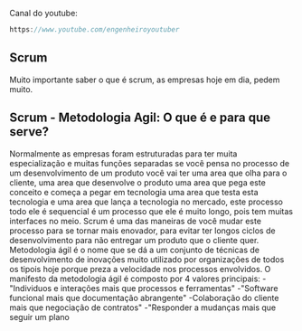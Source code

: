 Canal do youtube:

```js
https://www.youtube.com/engenheiroyoutuber
```

## Scrum

Muito importante saber o que é scrum, as empresas hoje em dia, pedem muito.

## Scrum - Metodologia Agil: O que é e para que serve?

Normalmente as empresas foram estruturadas para ter muita especialização e muitas funções separadas se você pensa no processo de um desenvolvimento de um produto você vai ter uma area que olha para o cliente, uma area que desenvolve o produto uma area que pega este conceito e começa a pegar em tecnologia uma area que testa esta tecnologia e uma area que lança a tecnologia no mercado, este processo todo ele é sequencial é um processo que ele é muito longo, pois tem muitas interfaces no meio.
Scrum é uma das maneiras de você mudar este processo para se tornar mais enovador, para evitar ter longos ciclos de desenvolvimento para não entregar um produto que o cliente quer.
Metodologia ágil é o nome que se dá a um conjunto de técnicas de desenvolvimento de inovações muito utilizado por organizações de todos os tipois hoje porque preza a velocidade nos processos envolvidos.
O manifesto da metodologia ágil é composto por 4 valores principais:
-"Individuos e interações mais que processos e ferramentas"
-"Software funcional mais que documentação abrangente"
-Colaboração do cliente mais que negociação de contratos"
-"Responder a mudanças mais que seguir um plano
